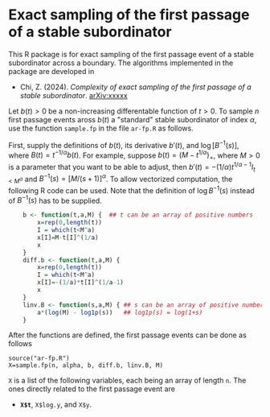 # Exact sampling of the first passage of a stable subordinator
This R package is for exact sampling of the first passage event of a stable subordinator across a boundary.  The algorithms implemented in the package are developed in 

- Chi, Z. (2024). *Complexity of exact sampling of the first passage of a stable subordinator*. [arXiv:xxxxx](http://merlot.stat.uconn.edu/~zhc05001/)

Let $b(t)>0$ be a non-increasing differentable function of $t>0$.  To sample $n$ first passage events aross $`b(t)`$ a "standard" stable subordinator of index $`\alpha`$, use the function `sample.fp` in the file `ar-fp.R` as follows.

First, supply the definitions of $b(t)$, its derivative $b'(t)$, and $\log [B^{-1}(s)]$, where $B(t)=t^{-1/\alpha} b(t)$.  For example, suppose $b(t) = (M - t^{1/\alpha})_+$, where $M>0$ is a parameter that you want to be able to adjust, then $b'(t) = -(1/\alpha) t^{1/\alpha-1} I_{t<M^\alpha}$ and $B^{-1}(s) = [M/(s+1)]^\alpha$.  To allow vectorized computation, the following R code can be used.  Note that the definition of $`\log B^{-1}(s)`$ instead of $`B^{-1}(s)`$ has to be supplied.
```R
    b <- function(t,a,M) {  ## t can be an array of positive numbers
        x=rep(0,length(t))
        I = which(t<M^a)
        x[I]=M-t[I]^(1/a)
        x
    }
    diff.b <- function(t,a,M) {
        x=rep(0,length(t))
        I = which(t<M^a)
        x[I]=-(1/a)*t[I]^(1/a-1)
        x
    }
    linv.B <- function(s,a,M) { ## s can be an array of positive numbers
        a*(log(M) - log1p(s))   ## log1p(s) = log(1+s)
    } 
```
After the functions are defined, the first passage events can be done as follows
```
source("ar-fp.R")
X=sample.fp(n, alpha, b, diff.b, linv.B, M)
```
`X` is a list of the following variables, each being an array of length `n`.  The ones directly related to the first passage event are
- **`X$t`**, `X$log.y`, and `X$y`.
